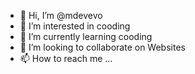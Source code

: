 - 👋 Hi, I’m @mdevevo
- 👀 I’m interested in cooding
- 🌱 I’m currently learning cooding
- 💞️ I’m looking to collaborate on Websites
- 📫 How to reach me ...

<!---
mdevevo/mdevevo is a ✨ special ✨ repository because its `README.md` (this file) appears on your GitHub profile.
You can click the Preview link to take a look at your changes.
--->
